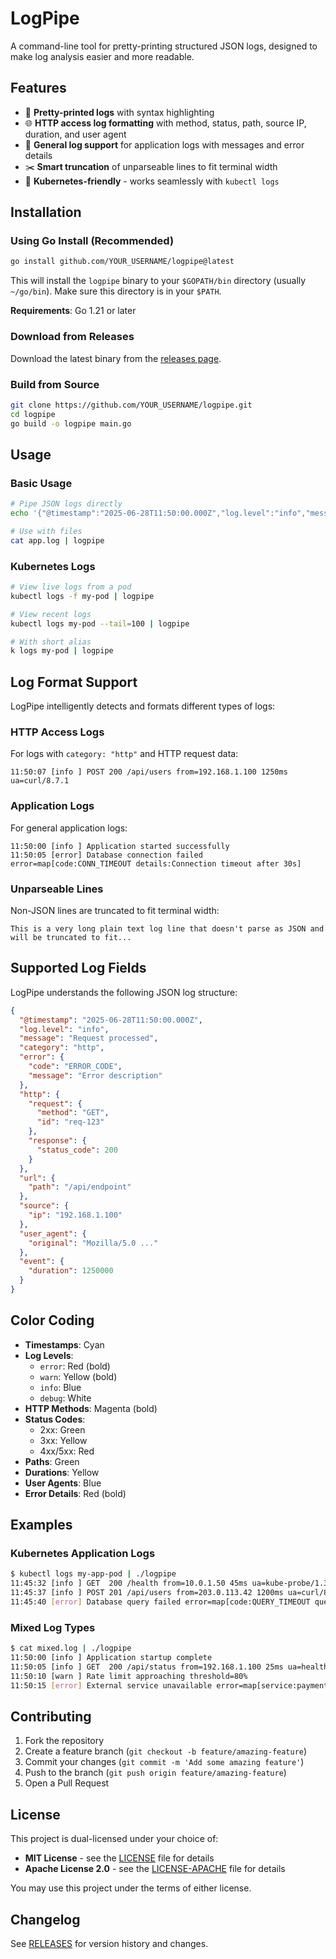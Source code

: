 # LogPipe

A command-line tool for pretty-printing structured JSON logs, designed to make log analysis easier and more readable.

## Features

- 🎨 **Pretty-printed logs** with syntax highlighting
- 🌐 **HTTP access log formatting** with method, status, path, source IP, duration, and user agent
- 📝 **General log support** for application logs with messages and error details
- ✂️ **Smart truncation** of unparseable lines to fit terminal width
- 🔧 **Kubernetes-friendly** - works seamlessly with `kubectl logs`

## Installation

### Using Go Install (Recommended)

```bash
go install github.com/YOUR_USERNAME/logpipe@latest
```

This will install the `logpipe` binary to your `$GOPATH/bin` directory (usually `~/go/bin`). Make sure this directory is in your `$PATH`.

**Requirements**: Go 1.21 or later

### Download from Releases

Download the latest binary from the [releases page](https://github.com/YOUR_USERNAME/logpipe/releases).

### Build from Source

```bash
git clone https://github.com/YOUR_USERNAME/logpipe.git
cd logpipe
go build -o logpipe main.go
```

## Usage

### Basic Usage

```bash
# Pipe JSON logs directly
echo '{"@timestamp":"2025-06-28T11:50:00.000Z","log.level":"info","message":"Application started"}' | logpipe

# Use with files
cat app.log | logpipe
```

### Kubernetes Logs

```bash
# View live logs from a pod
kubectl logs -f my-pod | logpipe

# View recent logs
kubectl logs my-pod --tail=100 | logpipe

# With short alias
k logs my-pod | logpipe
```

## Log Format Support

LogPipe intelligently detects and formats different types of logs:

### HTTP Access Logs

For logs with `category: "http"` and HTTP request data:

```
11:50:07 [info ] POST 200 /api/users from=192.168.1.100 1250ms ua=curl/8.7.1
```

### Application Logs

For general application logs:

```
11:50:00 [info ] Application started successfully
11:50:05 [error] Database connection failed error=map[code:CONN_TIMEOUT details:Connection timeout after 30s]
```

### Unparseable Lines

Non-JSON lines are truncated to fit terminal width:

```
This is a very long plain text log line that doesn't parse as JSON and will be truncated to fit...
```

## Supported Log Fields

LogPipe understands the following JSON log structure:

```json
{
  "@timestamp": "2025-06-28T11:50:00.000Z",
  "log.level": "info",
  "message": "Request processed",
  "category": "http",
  "error": {
    "code": "ERROR_CODE",
    "message": "Error description"
  },
  "http": {
    "request": {
      "method": "GET",
      "id": "req-123"
    },
    "response": {
      "status_code": 200
    }
  },
  "url": {
    "path": "/api/endpoint"
  },
  "source": {
    "ip": "192.168.1.100"
  },
  "user_agent": {
    "original": "Mozilla/5.0 ..."
  },
  "event": {
    "duration": 1250000
  }
}
```

## Color Coding

- **Timestamps**: Cyan
- **Log Levels**: 
  - `error`: Red (bold)
  - `warn`: Yellow (bold)
  - `info`: Blue
  - `debug`: White
- **HTTP Methods**: Magenta (bold)
- **Status Codes**:
  - 2xx: Green
  - 3xx: Yellow
  - 4xx/5xx: Red
- **Paths**: Green
- **Durations**: Yellow
- **User Agents**: Blue
- **Error Details**: Red (bold)

## Examples

### Kubernetes Application Logs

```bash
$ kubectl logs my-app-pod | ./logpipe
11:45:32 [info ] GET  200 /health from=10.0.1.50 45ms ua=kube-probe/1.31+
11:45:37 [info ] POST 201 /api/users from=203.0.113.42 1200ms ua=curl/8.7.1
11:45:40 [error] Database query failed error=map[code:QUERY_TIMEOUT query:SELECT * FROM users]
```

### Mixed Log Types

```bash
$ cat mixed.log | ./logpipe
11:50:00 [info ] Application startup complete
11:50:05 [info ] GET  200 /api/status from=192.168.1.100 25ms ua=health-checker/1.0
11:50:10 [warn ] Rate limit approaching threshold=80%
11:50:15 [error] External service unavailable error=map[service:payment-api status:503]
```

## Contributing

1. Fork the repository
2. Create a feature branch (`git checkout -b feature/amazing-feature`)
3. Commit your changes (`git commit -m 'Add some amazing feature'`)
4. Push to the branch (`git push origin feature/amazing-feature`)
5. Open a Pull Request

## License

This project is dual-licensed under your choice of:

- **MIT License** - see the [LICENSE](LICENSE) file for details
- **Apache License 2.0** - see the [LICENSE-APACHE](LICENSE-APACHE) file for details

You may use this project under the terms of either license.

## Changelog

See [RELEASES](https://github.com/YOUR_USERNAME/logpipe/releases) for version history and changes.